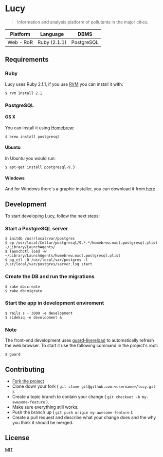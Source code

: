 # Lucy
> Information and analysis platform of pollutants in the major cities.

Platform  | Language     | DBMS
----------|--------------|-----
Web - RoR | Ruby (2.1.1) | PostgreSQL


## Requirements

### Ruby
Lucy uses Ruby 2.1.1, if you use [RVM](http://rvm.io) you can install it with:

```
$ rvm install 2.1
```

### PostgreSQL

#### OS X
You can install it using [Homebrew](http://brew.sh/):

```
$ brew install postgresql
```

#### Ubuntu
In Ubuntu you would run:

```
$ apt-get install postgresql-9.3
```

#### Windows
And for Windows there's a graphic installer, you can download it from
[here](http://www.postgresql.org/download/windows/)

## Development
To start developing Lucy, follow the next steps:

### Start a PostgreSQL server

```
$ initdb /usr/local/var/postgres
$ cp /usr/local/Cellar/postgresql/9.*.*/homebrew.mxcl.postgresql.plist ~/Library/LaunchAgents/
$ launchctl load -w ~/Library/LaunchAgents/homebrew.mxcl.postgresql.plist
$ pg_ctl -D /usr/local/var/postgres -l /usr/local/var/postgres/server.log start
```

### Create the DB and run the migrations

```
$ rake db:create
$ rake db:migrate
```

### Start the app in development enviroment

```
$ rails s - 3000 -e development
$ sidekiq -e development &
```

### Note
The front-end development uses [guard-livereload](https://github.com/guard/guard-livereload) to automatically refresh the web browser. To start it use the following command in the project's root:

```
$ guard
```

## Contributing

- [Fork the project](https://github.com/chirakiru/lucy/fork)
- Clone down your fork ( ```git clone git@github.com:<username>/lucy.git``` ).
- Create a topic branch to contain your change ( ```git checkout -b my-awesome-feature``` ).
- Make sure everything still works.
- Push the branch up ( ```git push origin my-awesome-feature``` ).
- Create a pull request and describe what your change does and the why you think it should be merged.

## License
[MIT](https://github.com/chirakiru/lucy/blob/master/LICENSE)
